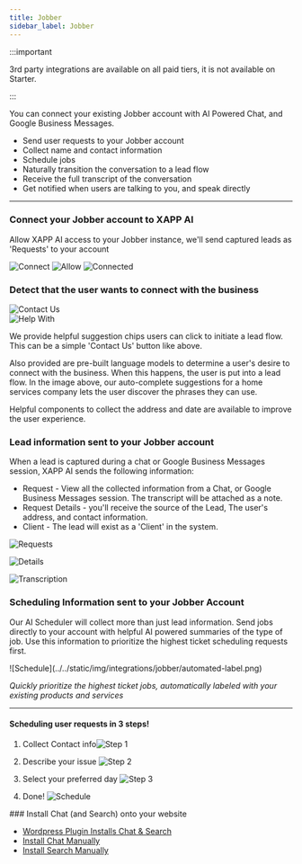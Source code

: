 ```yaml
---
title: Jobber
sidebar_label: Jobber
---
```


:::important

3rd party integrations are available on all paid tiers, it is not available on Starter.

:::

You can connect your existing Jobber account with AI Powered Chat, and Google Business Messages.

- Send user requests to your Jobber account
- Collect name and contact information
- Schedule jobs
- Naturally transition the conversation to a lead flow
- Receive the full transcript of the conversation
- Get notified when users are talking to you, and speak directly

---

### Connect your Jobber account to XAPP AI

Allow XAPP AI access to your Jobber instance, we'll send captured leads as 'Requests' to your account

<div style={{width: '40%'}}>

![Connect](../../static/img/integrations/jobber/integrate.png)
![Allow](../../static/img/integrations/jobber/oauth-allow-access.png)
![Connected](../../static/img/integrations/jobber/connected.png)

</div>

### Detect that the user wants to connect with the business

<div className="centered-image-container">
<img src="/img/integrations/lacrm/contact-us.png" alt="Contact Us"/>
</div>

<div className="centered-image-container">
<img src="/img/integrations/lacrm/help-with.png" alt="Help With"/>
</div>

We provide helpful suggestion chips users can click to initiate a lead flow. This can be a simple 'Contact Us' button like above.

Also provided are pre-built language models to determine a user's desire to connect with the business. When this happens, the user is put into a lead flow. In the image above, our auto-complete suggestions for a home services company lets the user discover the phrases they can use.

Helpful components to collect the address and date are available to improve the user experience.



### Lead information sent to your Jobber account

When a lead is captured during a chat or Google Business Messages session, XAPP AI sends the following information:

- Request - View all the collected information from a Chat, or Google Business Messages session. The transcript will be attached as a note.
- Request Details - you'll receive the source of the Lead, The user's address, and contact information.
- Client - The lead will exist as a 'Client' in the system.

<div style={{width: '60%'}}>

![Requests](../../static/img/integrations/jobber/requests.png)

![Details](../../static/img/integrations/jobber/lead.png)

![Transcription](../../static/img/integrations/jobber/transcription.png)

</div>

### Scheduling Information sent to your Jobber Account

Our AI Scheduler will collect more than just lead information.  Send jobs directly to your account with helpful AI powered summaries of the type of job.  Use this information to prioritize the highest ticket scheduling requests first.  

<div style={{width: '80%'}}>
![Schedule](../../static/img/integrations/jobber/automated-label.png)

*Quickly prioritize the highest ticket jobs, automatically labeled with your existing products and services*

<hr/>
</div>

<div style={{width: '40%'}}>

#### Scheduling user requests in 3 steps!


1. Collect Contact info![Step 1](../../static/img/integrations/housecall-pro/contact.png)

2. Describe your issue ![Step 2](../../static/img/integrations/housecall-pro/description.png)

3. Select your preferred day ![Step 3](../../static/img/integrations/housecall-pro/time.png)

4.  Done! ![Schedule](../../static/img/integrations/jobber/created-job.png)



</div>
### Install Chat (and Search) onto your website

- [Wordpress Plugin Installs Chat & Search](/help/install/wordpress)
- [Install Chat Manually](/help/install/javascript)
- [Install Search Manually](/help/channels/intelligent-search)
